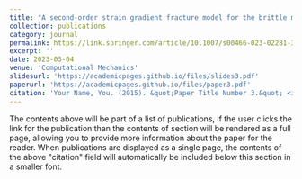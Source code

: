 ```yaml
---
title: "A second-order strain gradient fracture model for the brittle materials with micro-cracks by a multiscale asymptotic homogenization"
collection: publications
category: journal
permalink: https://link.springer.com/article/10.1007/s00466-023-02281-3
excerpt: ''
date: 2023-03-04
venue: 'Computational Mechanics'
slidesurl: 'https://academicpages.github.io/files/slides3.pdf'
paperurl: 'https://academicpages.github.io/files/paper3.pdf'
citation: 'Your Name, You. (2015). &quot;Paper Title Number 3.&quot; <i>Journal 1</i>. 1(3).'
---
```


The contents above will be part of a list of publications, if the user clicks the link for the publication than the contents of section will be rendered as a full page, allowing you to provide more information about the paper for the reader. When publications are displayed as a single page, the contents of the above "citation" field will automatically be included below this section in a smaller font.
